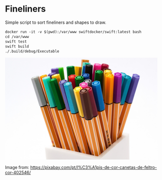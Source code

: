 Fineliners
===

Simple script to sort fineliners and shapes to draw.

```
docker run -it -v $(pwd):/var/www swiftdocker/swift:latest bash
cd /var/www
swift test
swift build
./.build/debug/Executable
``` 


![Fineliners by Stux](docs/images/stux-fineliners.jpg)

Image from: https://pixabay.com/pt/l%C3%A1pis-de-cor-canetas-de-feltro-cor-402546/
